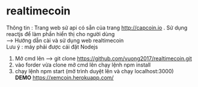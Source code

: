 # realtimecoin
Thông tin : Trang web sử api có sẵn của trang http://capcoin.io . Sử dụng reactjs để làm phần hiển thị cho người dùng <br/> 
--> Hướng dẫn cài và sử dụng web realtimecoin <br/>
Lưu ý : máy phải được cái đặt Nodejs <br/>
1. Mở cmd lên --> git clone https://github.com/vuong2017/realtimecoin.git <br/>
2. vào forder vừa clone mở cmd lên chạy lệnh npm install <br/>
3. chạy lệnh npm start (mở trình duyệt lên và chạy localhost:3000) <br/>
<b>DEMO</b> https://xemcoin.herokuapp.com/
